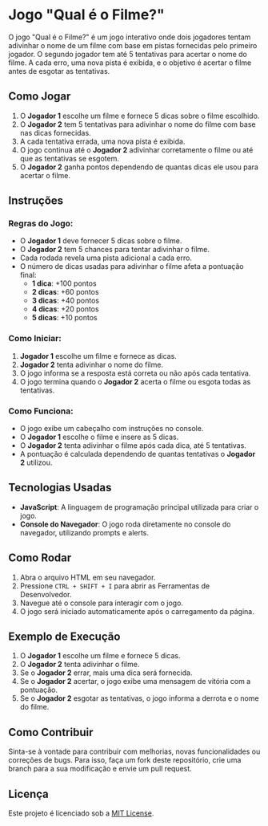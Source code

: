 # Jogo "Qual é o Filme?"

O jogo "Qual é o Filme?" é um jogo interativo onde dois jogadores tentam adivinhar o nome de um filme com base em pistas fornecidas pelo primeiro jogador. O segundo jogador tem até 5 tentativas para acertar o nome do filme. A cada erro, uma nova pista é exibida, e o objetivo é acertar o filme antes de esgotar as tentativas.

## Como Jogar

1. O **Jogador 1** escolhe um filme e fornece 5 dicas sobre o filme escolhido.
2. O **Jogador 2** tem 5 tentativas para adivinhar o nome do filme com base nas dicas fornecidas.
3. A cada tentativa errada, uma nova pista é exibida.
4. O jogo continua até o **Jogador 2** adivinhar corretamente o filme ou até que as tentativas se esgotem.
5. O **Jogador 2** ganha pontos dependendo de quantas dicas ele usou para acertar o filme.

## Instruções

### Regras do Jogo:
- O **Jogador 1** deve fornecer 5 dicas sobre o filme.
- O **Jogador 2** tem 5 chances para tentar adivinhar o filme.
- Cada rodada revela uma pista adicional a cada erro.
- O número de dicas usadas para adivinhar o filme afeta a pontuação final:
    - **1 dica**: +100 pontos
    - **2 dicas**: +60 pontos
    - **3 dicas**: +40 pontos
    - **4 dicas**: +20 pontos
    - **5 dicas**: +10 pontos

### Como Iniciar:
1. **Jogador 1** escolhe um filme e fornece as dicas.
2. **Jogador 2** tenta adivinhar o nome do filme.
3. O jogo informa se a resposta está correta ou não após cada tentativa.
4. O jogo termina quando o **Jogador 2** acerta o filme ou esgota todas as tentativas.

### Como Funciona:
- O jogo exibe um cabeçalho com instruções no console.
- O **Jogador 1** escolhe o filme e insere as 5 dicas.
- O **Jogador 2** tenta adivinhar o filme após cada dica, até 5 tentativas.
- A pontuação é calculada dependendo de quantas tentativas o **Jogador 2** utilizou.

## Tecnologias Usadas

- **JavaScript**: A linguagem de programação principal utilizada para criar o jogo.
- **Console do Navegador**: O jogo roda diretamente no console do navegador, utilizando prompts e alerts.

## Como Rodar

1. Abra o arquivo HTML em seu navegador.
2. Pressione `CTRL + SHIFT + I` para abrir as Ferramentas de Desenvolvedor.
3. Navegue até o console para interagir com o jogo.
4. O jogo será iniciado automaticamente após o carregamento da página.

## Exemplo de Execução

1. O **Jogador 1** escolhe um filme e fornece 5 dicas.
2. O **Jogador 2** tenta adivinhar o filme.
3. Se o **Jogador 2** errar, mais uma dica será fornecida.
4. Se o **Jogador 2** acertar, o jogo exibe uma mensagem de vitória com a pontuação.
5. Se o **Jogador 2** esgotar as tentativas, o jogo informa a derrota e o nome do filme.

## Como Contribuir

Sinta-se à vontade para contribuir com melhorias, novas funcionalidades ou correções de bugs. Para isso, faça um fork deste repositório, crie uma branch para a sua modificação e envie um pull request.

## Licença

Este projeto é licenciado sob a [MIT License](LICENSE).
